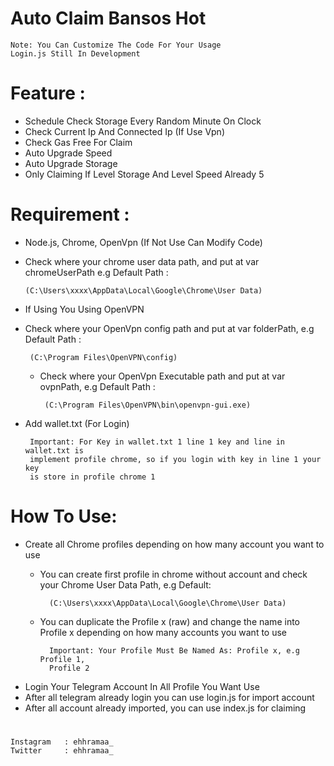 # Auto Claim Bansos Hot

    Note: You Can Customize The Code For Your Usage
    Login.js Still In Development

# Feature : 
 - Schedule Check Storage Every Random Minute On Clock
 - Check Current Ip And Connected Ip (If Use Vpn)
 - Check Gas Free For Claim
 - Auto Upgrade Speed
 - Auto Upgrade Storage
 - Only Claiming If Level Storage And Level Speed Already 5

# Requirement : 
 - Node.js, Chrome, OpenVpn (If Not Use Can Modify Code)
 - Check where your chrome user data path, and put at var chromeUserPath e.g Default Path :

       (C:\Users\xxxx\AppData\Local\Google\Chrome\User Data)

- If Using You Using OpenVPN

- Check where your OpenVpn config path and put at var folderPath, e.g Default Path :
 
       (C:\Program Files\OpenVPN\config)

     - Check where your OpenVpn Executable path and put at var ovpnPath, e.g Default Path :

            (C:\Program Files\OpenVPN\bin\openvpn-gui.exe)

 - Add wallet.txt (For Login) 

        Important: For Key in wallet.txt 1 line 1 key and line in wallet.txt is 
        implement profile chrome, so if you login with key in line 1 your key 
        is store in profile chrome 1

# How To Use:
 - Create all Chrome profiles depending on how many account you want to use
    - You can create first profile in chrome without account and check your Chrome User Data Path, e.g Default: 

            (C:\Users\xxxx\AppData\Local\Google\Chrome\User Data) 
            
    - You can duplicate the Profile x (raw) and change the name into Profile x depending on how many accounts you want to use

            Important: Your Profile Must Be Named As: Profile x, e.g Profile 1, 
            Profile 2
    
- Login Your Telegram Account In All Profile You Want Use
- After all telegram already login you can use login.js for import account
- After all account already imported, you can use index.js for claiming
#

#
    Instagram   : ehhramaa_
    Twitter     : ehhramaa_
